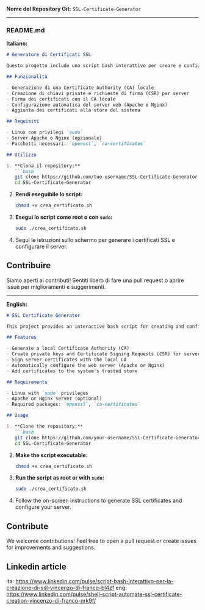 **Nome del Repository Git:** `SSL-Certificate-Generator`

---

### README.md

**Italiano:**

```markdown
# Generatore di Certificati SSL

Questo progetto include uno script bash interattivo per creare e configurare certificati SSL personalizzati per domini specifici. Lo script ti guiderà passo dopo passo, chiedendoti le informazioni necessarie e permettendoti di configurare automaticamente i server Apache o Nginx, se lo desideri.

## Funzionalità

- Generazione di una Certificate Authority (CA) locale
- Creazione di chiavi private e richieste di firma (CSR) per server
- Firma dei certificati con il CA locale
- Configurazione automatica del server web (Apache o Nginx)
- Aggiunta dei certificati alla store del sistema

## Requisiti

- Linux con privilegi `sudo`
- Server Apache o Nginx (opzionale)
- Pacchetti necessari: `openssl`, `ca-certificates`

## Utilizzo

1. **Clona il repository:**
   ```bash
   git clone https://github.com/tuo-username/SSL-Certificate-Generator.git
   cd SSL-Certificate-Generator
   ```

2. **Rendi eseguibile lo script:**
   ```bash
   chmod +x crea_certificato.sh
   ```

3. **Esegui lo script come root o con `sudo`:**
   ```bash
   sudo ./crea_certificato.sh
   ```

4. Segui le istruzioni sullo schermo per generare i certificati SSL e configurare il server.

## Contribuire

Siamo aperti ai contributi! Sentiti libero di fare una pull request o aprire issue per miglioramenti e suggerimenti.

---

**English:**

```markdown
# SSL Certificate Generator

This project provides an interactive bash script for creating and configuring custom SSL certificates for specific domains. The script guides you step-by-step, asking for necessary information and optionally setting up Apache or Nginx servers to use the generated SSL certificates.

## Features

- Generate a local Certificate Authority (CA)
- Create private keys and Certificate Signing Requests (CSR) for servers
- Sign server certificates with the local CA
- Automatically configure the web server (Apache or Nginx)
- Add certificates to the system's trusted store

## Requirements

- Linux with `sudo` privileges
- Apache or Nginx server (optional)
- Required packages: `openssl`, `ca-certificates`

## Usage

1. **Clone the repository:**
   ```bash
   git clone https://github.com/your-username/SSL-Certificate-Generator.git
   cd SSL-Certificate-Generator
   ```

2. **Make the script executable:**
   ```bash
   chmod +x crea_certificato.sh
   ```

3. **Run the script as root or with `sudo`:**
   ```bash
   sudo ./crea_certificato.sh
   ```

4. Follow the on-screen instructions to generate SSL certificates and configure your server.

## Contribute

We welcome contributions! Feel free to open a pull request or create issues for improvements and suggestions.

## Linkedin article
ita: https://www.linkedin.com/pulse/script-bash-interattivo-per-la-creazione-di-ssl-vincenzo-di-franco-bl4zf
eng: https://www.linkedin.com/pulse/shell-script-automate-ssl-certificate-creation-vincenzo-di-franco-nrk9f/
``` 

